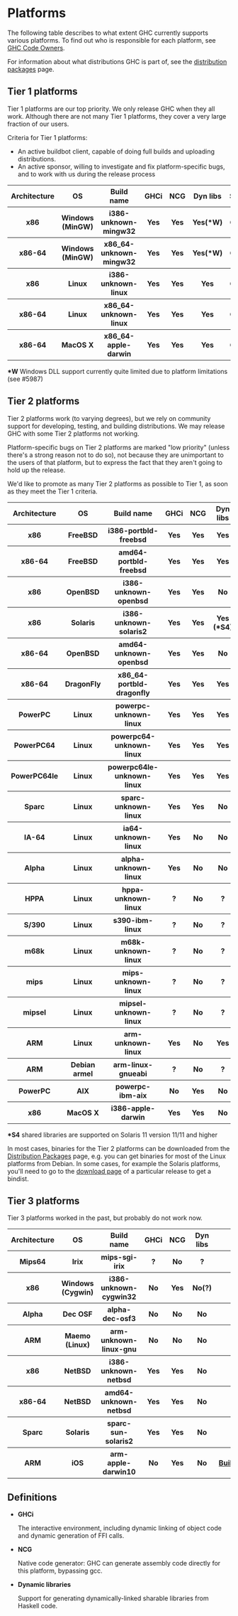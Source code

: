 # Platforms


The following table describes to what extent GHC currently supports
various platforms.  To find out who is responsible for each platform, see [GHC Code Owners](code-owners).


For information about what distributions GHC is part of, see the [distribution packages](http://haskell.org/ghc/distribution_packages) page.

## Tier 1 platforms


Tier 1 platforms are our top priority.  We only release GHC when they all work.
Although there are not many Tier 1 platforms, they cover a very large fraction of our users.


Criteria for Tier 1 platforms:

- An active buildbot client, capable of doing full builds and uploading distributions.
- An active sponsor, willing to investigate and fix platform-specific bugs, and 
  to work with us during the release process

<table><tr><th> <b>Architecture</b> </th>
<th> <b>OS</b>        </th>
<th> <b>Build name</b>         </th>
<th> <b>GHCi</b> </th>
<th> <b>NCG</b> </th>
<th> <b>Dyn libs</b> </th>
<th> <b>Sponsor</b> </th>
<th> <b>WikiPage</b> 
</th></tr>
<tr><th> x86                </th>
<th> Windows (MinGW) </th>
<th> i386-unknown-mingw32     </th>
<th> Yes        </th>
<th> Yes       </th>
<th> Yes(*W)        </th>
<th> GHC HQ        </th>
<th> <a href="platforms/windows">Platforms/Windows</a> 
</th></tr>
<tr><th> x86-64             </th>
<th> Windows (MinGW) </th>
<th> x86_64-unknown-mingw32   </th>
<th> Yes        </th>
<th> Yes       </th>
<th> Yes(*W)        </th>
<th> GHC HQ        </th>
<th> <a href="platforms/windows">Platforms/Windows</a> 
</th></tr>
<tr><th> x86                </th>
<th> Linux           </th>
<th> i386-unknown-linux       </th>
<th> Yes        </th>
<th> Yes       </th>
<th> Yes            </th>
<th> GHC HQ        </th>
<th> 
</th></tr>
<tr><th> x86-64             </th>
<th> Linux           </th>
<th> x86_64-unknown-linux     </th>
<th> Yes        </th>
<th> Yes       </th>
<th> Yes            </th>
<th> GHC HQ        </th>
<th> 
</th></tr>
<tr><th> x86-64             </th>
<th> MacOS X         </th>
<th> x86_64-apple-darwin      </th>
<th> Yes        </th>
<th> Yes       </th>
<th> Yes            </th>
<th> GHC HQ        </th>
<th> <a href="building/preparation/mac-osx">Building/Preparation/MacOSX</a> 
</th></tr></table>



**\*W** Windows DLL support currently quite limited due to platform limitations (see #5987)

## Tier 2 platforms


Tier 2 platforms work (to varying degrees), but we rely on community support for
developing, testing, and building distributions.  We may release GHC
with some Tier 2 platforms not working.


Platform-specific bugs on Tier 2 platforms are marked "low priority" (unless there's
a strong reason not to do so), not because they are unimportant to the users of that
platform, but to express the fact that they aren't going to hold up the release.


We'd like to promote as many
Tier 2 platforms as possible to Tier 1, as soon as they meet the Tier 1 criteria.


<table><tr><th> <b>Architecture</b> </th>
<th> <b>OS</b>        </th>
<th> <b>Build name</b>         </th>
<th> <b>GHCi</b> </th>
<th> <b>NCG</b> </th>
<th> <b>Dyn libs</b> </th>
<th> <b>WikiPage</b> 
</th></tr>
<tr><th> x86                </th>
<th> FreeBSD         </th>
<th> i386-portbld-freebsd     </th>
<th> Yes        </th>
<th> Yes       </th>
<th> Yes            </th>
<th> <a href="free-bsd-ghc">FreeBSDGhc</a> 
</th></tr>
<tr><th> x86-64             </th>
<th> FreeBSD         </th>
<th> amd64-portbld-freebsd    </th>
<th> Yes        </th>
<th> Yes       </th>
<th> Yes            </th>
<th> <a href="free-bsd-ghc">FreeBSDGhc</a> 
</th></tr>
<tr><th> x86                </th>
<th> OpenBSD         </th>
<th> i386-unknown-openbsd     </th>
<th> Yes        </th>
<th> Yes       </th>
<th> No             </th>
<th> 
</th></tr>
<tr><th> x86                </th>
<th> Solaris         </th>
<th> i386-unknown-solaris2    </th>
<th> Yes        </th>
<th> Yes       </th>
<th> Yes (*S4)      </th>
<th> 
</th></tr>
<tr><th> x86-64             </th>
<th> OpenBSD         </th>
<th> amd64-unknown-openbsd    </th>
<th> Yes        </th>
<th> Yes       </th>
<th> No             </th>
<th> <a href="building/preparation/open-bsd">Preparing and Building OpenBSD</a> 
</th></tr>
<tr><th> x86-64             </th>
<th> DragonFly       </th>
<th> x86_64-portbld-dragonfly </th>
<th> Yes        </th>
<th> Yes       </th>
<th> Yes            </th>
<th> 
</th></tr>
<tr><th> PowerPC            </th>
<th> Linux           </th>
<th> powerpc-unknown-linux    </th>
<th> Yes        </th>
<th> Yes       </th>
<th> Yes            </th>
<th> 
</th></tr>
<tr><th> PowerPC64          </th>
<th> Linux           </th>
<th> powerpc64-unknown-linux  </th>
<th> Yes        </th>
<th> Yes       </th>
<th> Yes            </th>
<th> 
</th></tr>
<tr><th> PowerPC64le        </th>
<th> Linux           </th>
<th> powerpc64le-unknown-linux</th>
<th> Yes        </th>
<th> Yes       </th>
<th> Yes            </th>
<th> 
</th></tr>
<tr><th> Sparc              </th>
<th> Linux           </th>
<th> sparc-unknown-linux      </th>
<th> Yes        </th>
<th> Yes       </th>
<th> No             </th>
<th> 
</th></tr>
<tr><th> IA-64              </th>
<th> Linux           </th>
<th> ia64-unknown-linux       </th>
<th> Yes        </th>
<th> No        </th>
<th> No             </th>
<th> <a href="building/i-a64-linux">Building/IA64Linux</a> 
</th></tr>
<tr><th> Alpha              </th>
<th> Linux           </th>
<th> alpha-unknown-linux      </th>
<th> Yes        </th>
<th> No        </th>
<th> No             </th>
<th> 
</th></tr>
<tr><th> HPPA               </th>
<th> Linux           </th>
<th> hppa-unknown-linux       </th>
<th> ?          </th>
<th> No        </th>
<th> ?              </th>
<th> 
</th></tr>
<tr><th> S/390              </th>
<th> Linux           </th>
<th> s390-ibm-linux           </th>
<th> ?          </th>
<th> No        </th>
<th> ?              </th>
<th> 
</th></tr>
<tr><th> m68k               </th>
<th> Linux           </th>
<th> m68k-unknown-linux       </th>
<th> ?          </th>
<th> No        </th>
<th> ?              </th>
<th> 
</th></tr>
<tr><th> mips               </th>
<th> Linux           </th>
<th> mips-unknown-linux       </th>
<th> ?          </th>
<th> No        </th>
<th> ?              </th>
<th> 
</th></tr>
<tr><th> mipsel             </th>
<th> Linux           </th>
<th> mipsel-unknown-linux     </th>
<th> ?          </th>
<th> No        </th>
<th> ?              </th>
<th> 
</th></tr>
<tr><th> ARM                </th>
<th> Linux           </th>
<th> arm-unknown-linux        </th>
<th> Yes        </th>
<th> No        </th>
<th> Yes            </th>
<th> 
</th></tr>
<tr><th> ARM                </th>
<th> Debian armel    </th>
<th> arm-linux-gnueabi        </th>
<th> ?          </th>
<th> No        </th>
<th> ?              </th>
<th> <a href="building/arm-linux-gnu-eabi">Building/ARMLinuxGnuEABI</a> 
</th></tr>
<tr><th> PowerPC            </th>
<th> AIX             </th>
<th> powerpc-ibm-aix          </th>
<th> No         </th>
<th> Yes       </th>
<th> No             </th>
<th> <a href="building/aix">Building/AIX</a> 
</th></tr>
<tr><th> x86                </th>
<th> MacOS X         </th>
<th> i386-apple-darwin        </th>
<th> Yes        </th>
<th> Yes       </th>
<th> No             </th>
<th> <a href="attic/x86-osx-ghc">Attic/X86OSXGhc</a> 
</th></tr></table>



**\*S4** shared libraries are supported on Solaris 11 version 11/11 and higher


In most cases, binaries for the Tier 2 platforms can be downloaded from the [Distribution Packages](http://www.haskell.org/ghc/distribution_packages) page, e.g. you can get binaries for most of the Linux platforms from Debian. In some cases, for example the Solaris platforms, you'll need to go to the [download page](http://www.haskell.org/ghc/download) of a particular release to get a bindist.

## Tier 3 platforms



Tier 3 platforms worked in the past, but probably do not work now.


<table><tr><th> <b>Architecture</b> </th>
<th> <b>OS</b>         </th>
<th> <b>Build name</b>        </th>
<th> <b>GHCi</b> </th>
<th> <b>NCG</b> </th>
<th> <b>Dyn libs</b> </th>
<th> <b>WikiPage</b> 
</th></tr>
<tr><th> Mips64             </th>
<th> Irix             </th>
<th> mips-sgi-irix           </th>
<th> ?          </th>
<th> No        </th>
<th> ?              </th>
<th> 
</th></tr>
<tr><th> x86                </th>
<th> Windows (Cygwin) </th>
<th> i386-unknown-cygwin32   </th>
<th> No         </th>
<th> Yes       </th>
<th> No(?)          </th>
<th> 
</th></tr>
<tr><th> Alpha              </th>
<th> Dec OSF          </th>
<th> alpha-dec-osf3          </th>
<th> No         </th>
<th> No        </th>
<th> No             </th>
<th> 
</th></tr>
<tr><th> ARM                </th>
<th> Maemo (Linux)    </th>
<th> arm-unknown-linux-gnu   </th>
<th> No         </th>
<th> No        </th>
<th> No             </th>
<th> <a href="arm-linux-ghc">ArmLinuxGhc</a>    
</th></tr>
<tr><th> x86                </th>
<th> NetBSD           </th>
<th> i386-unknown-netbsd     </th>
<th> Yes        </th>
<th> Yes       </th>
<th> No             </th>
<th> 
</th></tr>
<tr><th> x86-64             </th>
<th> NetBSD           </th>
<th> amd64-unknown-netbsd    </th>
<th> Yes        </th>
<th> Yes       </th>
<th> No             </th>
<th> 
</th></tr>
<tr><th> Sparc              </th>
<th> Solaris          </th>
<th> sparc-sun-solaris2      </th>
<th> Yes        </th>
<th> Yes       </th>
<th> No             </th>
<th> <a href="building/solaris">Building/Solaris</a> 
</tr>
<tr><th> ARM                </th>
<th> iOS             </th>
<th> arm-apple-darwin10       </th>
<th> No         </th>
<th> Yes       </th>
<th> No             </th>
<th> <a href="building/cross-compiling/i-os">Building/CrossCompiling/iOS</a> 
</th>
</th></tr></table>


## Definitions

- **GHCi**

  The interactive environment, including dynamic linking of object
  code and dynamic generation of FFI calls.

- **NCG**

  Native code generator: GHC can generate assembly code directly for this platform, bypassing gcc.

- **Dynamic libraries**

  Support for generating dynamically-linked sharable libraries from
  Haskell code.
